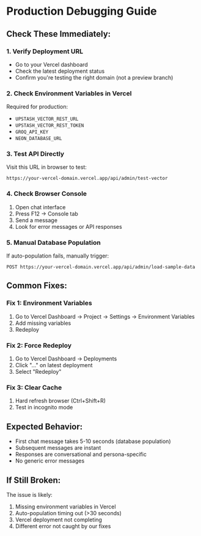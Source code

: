 # Production Debugging Guide

## Check These Immediately:

### 1. Verify Deployment URL
- Go to your Vercel dashboard
- Check the latest deployment status
- Confirm you're testing the right domain (not a preview branch)

### 2. Check Environment Variables in Vercel
Required for production:
- `UPSTASH_VECTOR_REST_URL`
- `UPSTASH_VECTOR_REST_TOKEN`  
- `GROQ_API_KEY`
- `NEON_DATABASE_URL`

### 3. Test API Directly
Visit this URL in browser to test:
```
https://your-vercel-domain.vercel.app/api/admin/test-vector
```

### 4. Check Browser Console
1. Open chat interface
2. Press F12 → Console tab
3. Send a message
4. Look for error messages or API responses

### 5. Manual Database Population
If auto-population fails, manually trigger:
```
POST https://your-vercel-domain.vercel.app/api/admin/load-sample-data
```

## Common Fixes:

### Fix 1: Environment Variables
1. Go to Vercel Dashboard → Project → Settings → Environment Variables
2. Add missing variables
3. Redeploy

### Fix 2: Force Redeploy
1. Go to Vercel Dashboard → Deployments
2. Click "..." on latest deployment
3. Select "Redeploy"

### Fix 3: Clear Cache
1. Hard refresh browser (Ctrl+Shift+R)
2. Test in incognito mode

## Expected Behavior:
- First chat message takes 5-10 seconds (database population)
- Subsequent messages are instant
- Responses are conversational and persona-specific
- No generic error messages

## If Still Broken:
The issue is likely:
1. Missing environment variables in Vercel
2. Auto-population timing out (>30 seconds)
3. Vercel deployment not completing
4. Different error not caught by our fixes
